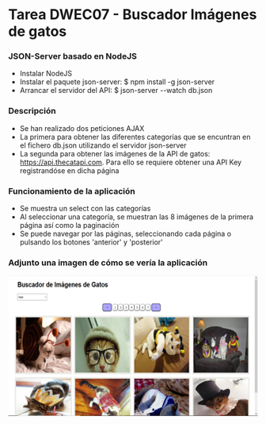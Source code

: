 # Tarea DWEC07 - Buscador Imágenes de gatos

### JSON-Server basado en NodeJS
- Instalar NodeJS
- Instalar el paquete json-server: $ npm install -g json-server
- Arrancar el servidor del API: $ json-server --watch db.json

### Descripción
- Se han realizado dos peticiones AJAX
- La primera para obtener las diferentes categorías que se encuntran en el fichero db.json utilizando el servidor json-server
- La segunda para obtener las imágenes de la API de gatos: https://api.thecatapi.com. Para ello se requiere obtener una API Key registrandóse en dicha página

### Funcionamiento de la aplicación
- Se muestra un select con las categorías
- Al seleccionar una categoría, se muestran las 8 imágenes de la primera página así como la paginación
- Se puede navegar por las páginas, seleccionando cada página o pulsando los botones 'anterior' y 'posterior'

### Adjunto una imagen de cómo se vería la aplicación

<img src="img/captura-aplicacion.png">
